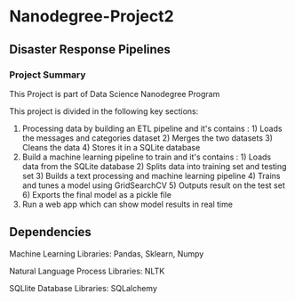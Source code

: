 # Nanodegree-Project2
## Disaster Response Pipelines

### Project Summary

This Project is part of Data Science Nanodegree Program 

This project is divided in the following key sections:
1) Processing data by building an ETL pipeline and it's contains :
		1) Loads the messages and categories dataset
		2) Merges the two datasets
		3) Cleans the data
		4) Stores it in a SQLite database
3) Build a machine learning pipeline to train and it's contains :
		1) Loads data from the SQLite database
		2) Splits data into training set and testing set
		3) Builds a text processing and machine learning pipeline
		4) Trains and tunes a model using GridSearchCV
		5) Outputs result on the test set
		6) Exports the final model as a pickle file
5) Run a web app which can show model results in real time



## Dependencies
Machine Learning Libraries: Pandas, Sklearn, Numpy

Natural Language Process Libraries: NLTK

SQLlite Database Libraries: SQLalchemy


